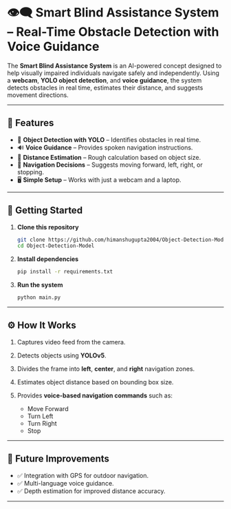 # 👁️‍🗨️ Smart Blind Assistance System – Real-Time Obstacle Detection with Voice Guidance

The **Smart Blind Assistance System** is an AI-powered concept designed to help visually impaired individuals navigate safely and independently.
Using a **webcam**, **YOLO object detection**, and **voice guidance**, the system detects obstacles in real time, estimates their distance, and suggests movement directions.

---

## 📌 Features

* 🧠 **Object Detection with YOLO** – Identifies obstacles in real time.
* 🔊 **Voice Guidance** – Provides spoken navigation instructions.
* 📏 **Distance Estimation** – Rough calculation based on object size.
* 🎯 **Navigation Decisions** – Suggests moving forward, left, right, or stopping.
* 🖥️ **Simple Setup** – Works with just a webcam and a laptop.

---

## 🚀 Getting Started

1. **Clone this repository**

   ```bash
   git clone https://github.com/himanshugupta2004/Object-Detection-Model.git
   cd Object-Detection-Model
   ```

2. **Install dependencies**

   ```bash
   pip install -r requirements.txt
   ```

3. **Run the system**

   ```bash
   python main.py
   ```

---

## ⚙️ How It Works

1. Captures video feed from the camera.
2. Detects objects using **YOLOv5**.
3. Divides the frame into **left**, **center**, and **right** navigation zones.
4. Estimates object distance based on bounding box size.
5. Provides **voice-based navigation commands** such as:

   * Move Forward
   * Turn Left
   * Turn Right
   * Stop

---

## 📌 Future Improvements

* ✅ Integration with GPS for outdoor navigation.
* ✅ Multi-language voice guidance.
* ✅ Depth estimation for improved distance accuracy.

---
